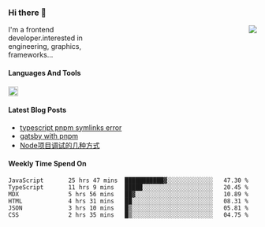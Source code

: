 <!--
**zhaohuanyuu/zhaohuanyuu** is a ✨ _special_ ✨ repository because its `README.md` (this file) appears on your GitHub profile.
-->

### Hi there 👋

<picture>
  <source media="(prefers-color-scheme: dark)" srcset="https://github-readme-stats.vercel.app/api?username=zhaohuanyuu&count_private=true&show_icons=true&theme=city_lights&hide_title=true">
  <img align="right" src="https://github-readme-stats.vercel.app/api?username=zhaohuanyuu&count_private=true&show_icons=true&hide_title=true">
</picture>

<p style="width:45%">I'm a frontend developer.interested in engineering, graphics, frameworks...</p>

#### Languages And Tools

<img height="20" src="https://skillicons.dev/icons?i=js,ts,nodejs,react,vue,gatsby,materialui,graphql,nestjs,electron,flutter" />

</br>

#### Latest Blog Posts
<!-- BLOG-POST-LIST:START -->
- [typescript pnpm symlinks error](https://zhy.gatsbyjs.io/blog/ts-pnpm)
- [gatsby with pnpm](https://zhy.gatsbyjs.io/blog/gatsby-pnpm)
- [Node项目调试的几种方式](https://zhy.gatsbyjs.io/blog/node-debug)
<!-- BLOG-POST-LIST:END -->

#### Weekly Time Spend On
<!--START_SECTION:waka-->

```text
JavaScript       25 hrs 47 mins  ███████████▓░░░░░░░░░░░░░   47.30 %
TypeScript       11 hrs 9 mins   █████░░░░░░░░░░░░░░░░░░░░   20.45 %
MDX              5 hrs 56 mins   ██▓░░░░░░░░░░░░░░░░░░░░░░   10.89 %
HTML             4 hrs 31 mins   ██░░░░░░░░░░░░░░░░░░░░░░░   08.31 %
JSON             3 hrs 10 mins   █▒░░░░░░░░░░░░░░░░░░░░░░░   05.81 %
CSS              2 hrs 35 mins   █▒░░░░░░░░░░░░░░░░░░░░░░░   04.75 %
```

<!--END_SECTION:waka-->
